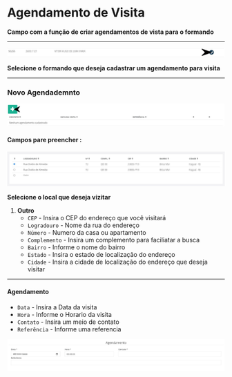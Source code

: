 # Agendamento de Visita
**Campo com a função de criar agendamentos de vista para o formando**
***

![](../../img/agendaVisita.jpg)

**Selecione o formando que deseja cadastrar um agendamento para visita**
***

### **Novo Agendademnto**

![](../../img/novoAgendamentoVendedor.jpg)

#### **Campos pare preencher :**

![](../../img/local.jpg)

**Selecione o local que deseja vizitar**

1. **Outro**
    - `CEP` - Insira o CEP do endereço que você visitará
    - `Logradouro` - Nome da rua do endereço
    - `Número` - Numero da casa ou apartamento 
    - `Complemento` - Insira um complemento para faciliatar a busca
    - `Bairro` - Informe o nome do bairro 
    - `Estado` - Insira o estado de localização do endereço
    - `Cidade` - Insira a cidade de localização do endereço que deseja visitar  
***

#### **Agendamento**

* `Data` - Insira a Data da visita
* `Hora` - Informe o Horario da visita
* `Contato` - Insira um meio de contato
* `Referência` - Informe uma referencia

![](../../img/agendamentoCadastro.jpg)